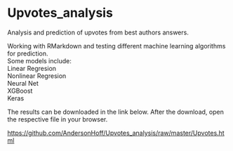 # Upvotes_analysis
Analysis and prediction of upvotes from best authors answers.

Working with RMarkdown and testing different machine learning algorithms for prediction.  
Some models include:  
Linear Regresion  
Nonlinear Regresion  
Neural Net  
XGBoost   
Keras  

The results can be downloaded in the link below. After the download, open the respective file in your browser.  

https://github.com/AndersonHoff/Upvotes_analysis/raw/master/Upvotes.html